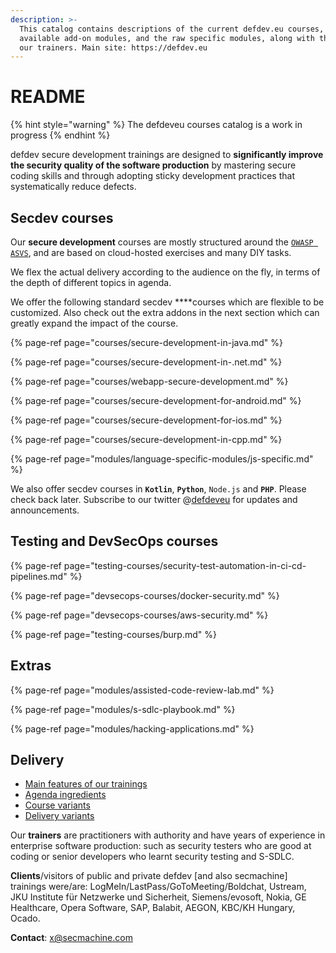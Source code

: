 ```yaml
---
description: >-
  This catalog contains descriptions of the current defdev.eu courses, the
  available add-on modules, and the raw specific modules, along with the bios of
  our trainers. Main site: https://defdev.eu
---
```


# README

{% hint style="warning" %}
The defdeveu courses catalog is a work in progress
{% endhint %}

defdev secure development trainings are designed to **significantly improve the security quality of the software production** by mastering secure coding skills and through adopting sticky development practices that systematically reduce defects.

## Secdev courses

Our **secure development** courses are mostly structured around the [`OWASP ASVS`](https://github.com/OWASP/ASVS), and are based on cloud-hosted exercises and many DIY tasks.

We flex the actual delivery according to the audience on the fly, in terms of the depth of different topics in agenda.

We offer the following standard secdev ****courses which are flexible to be customized. Also check out the extra addons in the next section which can greatly expand the impact of the course.

{% page-ref page="courses/secure-development-in-java.md" %}

{% page-ref page="courses/secure-development-in-.net.md" %}

{% page-ref page="courses/webapp-secure-development.md" %}

{% page-ref page="courses/secure-development-for-android.md" %}

{% page-ref page="courses/secure-development-for-ios.md" %}

{% page-ref page="courses/secure-development-in-cpp.md" %}

{% page-ref page="modules/language-specific-modules/js-specific.md" %}

We also offer secdev courses in **`Kotlin`**, **`Python`**, `Node.js` and **`PHP`**. Please check back later. Subscribe to our twitter @[defdeveu](https://twitter.com/defdeveu) for updates and announcements.

## Testing and DevSecOps courses

{% page-ref page="testing-courses/security-test-automation-in-ci-cd-pipelines.md" %}

{% page-ref page="devsecops-courses/docker-security.md" %}

{% page-ref page="devsecops-courses/aws-security.md" %}

{% page-ref page="testing-courses/burp.md" %}

## Extras

{% page-ref page="modules/assisted-code-review-lab.md" %}

{% page-ref page="modules/s-sdlc-playbook.md" %}

{% page-ref page="modules/hacking-applications.md" %}

## Delivery

* [Main features of our trainings](delivery/main-features.md)
* [Agenda ingredients](delivery/agenda-ingredients.md)
* [Course variants](delivery/course-variants.md)
* [Delivery variants](delivery/delivery-variants.md)

Our **trainers** are practitioners with authority and have years of experience in enterprise software production: such as security testers who are good at coding or senior developers who learnt security testing and S-SDLC.

**Clients**/visitors of public and private defdev \[and also secmachine\] trainings were/are: LogMeIn/LastPass/GoToMeeting/Boldchat, Ustream, JKU Institute für Netzwerke und Sicherheit, Siemens/evosoft, Nokia, GE Healthcare, Opera Software, SAP, Balabit, AEGON, KBC/KH Hungary, Ocado.

**Contact**: x@secmachine.com

